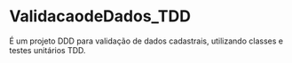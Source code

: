# ValidacaodeDados_TDD

É um projeto DDD para validação de dados cadastrais, utilizando classes e testes unitários TDD.  
